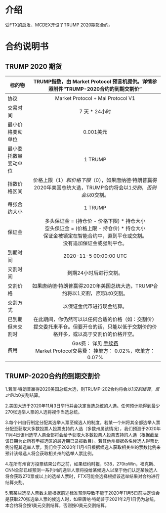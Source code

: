 # 介绍
受FTX的启发，MCDEX开设了TRUMP 2020期货合约。


# 合约说明书

## TRUMP 2020 期货

| 标的物               | TRUMP指数，由 Market Protocol 预言机提供。详情参照附件“TRUMP-2020合约的到期交割价”       | 
| ---------------------|:----------------------------------------------: |
| 协议                 | Market Protocol + Mai Protocol V1 |
| 交易时间             | 7 天 * 24小时        |  
| 最小价格变动单位     | 0.001美元 |   
| 最小委托数量变动单位 | 1 TRUMP |
| 指数价格区间         | 价格上限（$1）和价格下限（$0），如果唐纳德·特朗普赢得2020年美国总统大选，TRUMP合约将会以$1交割，否则会以$0交割。       | 
| 每张合约大小         | 1 TRUMP         |   
| 保证金               | 多头保证金 = (持仓价 - 价格下限) * 持仓大小<br/>空头保证金 = (价格上限 - 持仓价) * 持仓大小<br/>保证金被锁定在智能合约中，直到平仓或交割。<br/>没有追加保证金或强制平仓。     |  
| 到期时间             | 2020-11-5 00:00:00 UTC   |  
| 交割时间             | 到期24小时后进行交割。          |
| 交割价格             | 如果唐纳德·特朗普赢得2020年美国总统大选，TRUMP合约将以$1交割，否则以$0交割。            | 
| 交割方式             | 以保证金代币进行现金结算。      |  
| 已到期但未交割时     | 在此期间，你仍然可以以任何合适的价格（如：交割价）提交委托来平仓。但要开仓的话，只能以低于交割价的价格开多，或以高于交割价的价格开空。 |
| 费用                 | Gas费： 详见 [手续费](fees.md)  <br>Market Protocol交易费： 挂单方： 0.02%，吃单方： 0.07% |   

## TRUMP-2020合约的到期交割价

1.若唐·特朗普赢得2020美国总统大选，则TRUMP-202合约将会以$1交割结算，反之则以$0交割结算。

2.美国大选于2020年11月3日举行并会决定当选总统的人选。任何预计能得到最少270张选举人票的人选将视作当选总统。

3.每个州自行制定分配其选举人票至候选人的制度。若某一个州将其全部选举人票分配至获取大多数投票人投票支持的人选（多数州属该情况），我们预测于2020年11月4日该州选举人票全部将会给予获取大多数投票人投票支持的人选（根据截至该日期为止所有申报选区的最近期已录报数目）。若其他州根据各名候选人得票比例分配其选举人票，我们会于2020年11月4日根据候选人获取相关州的票数比例来预计该候选人将会获取相关州的选举人票比例。

4.在所有州官方投票结果公布之前，如果纽约时报，538，270toWin，福克斯、CNN全部已经预测一系列州的选举人票将投给某候选人以至于他们认定某候选人将会获取270票或以上的选举人票时，FTX可能会选择根据该选举结果对合约进行结算交割。

5.若某些选举人票数未能根据前述标准预测导致不能于2020年11月5日前决定谁会是获取270张选举人票的候选人时，如果唐纳‧特朗普于2021年2月1日仍为总统，本合约将会按1美元交割结算，否则按0美元交割结算。
